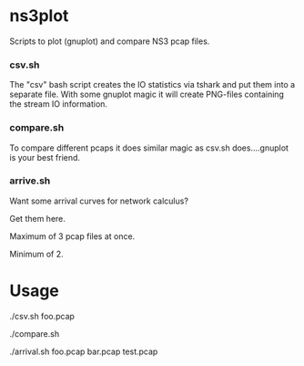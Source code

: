 # ns3plot
Scripts to plot (gnuplot) and compare NS3 pcap files.

### csv.sh
The "csv" bash script creates the IO statistics via tshark and put them into a separate file.
With some gnuplot magic it will create PNG-files containing the stream IO information.

### compare.sh
To compare different pcaps it does similar magic as csv.sh does....gnuplot is your best friend.

### arrive.sh
Want some arrival curves for network calculus?

Get them here.

Maximum of 3 pcap files at once.

Minimum of 2.

# Usage
./csv.sh foo.pcap

./compare.sh

./arrival.sh foo.pcap bar.pcap test.pcap

